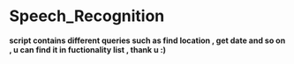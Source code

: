 # Speech_Recognition
**script contains different queries such as find location , get date and so on , u can find it in fuctionality list , thank u :)**
